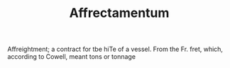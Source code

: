 ---
title: Affrectamentum
letter: A
permalink: "/definitions/affrectamentum.html"
body: Affreightment; a contract for tbe hiTe of a vessel. From the Fr. fret, which,
  according to Cowell, meant tons or tonnage
published_at: '2018-07-07'
layout: post
---